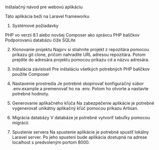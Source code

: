 Inštalačný návod pre webovú aplikáciu

Táto aplikácia beží na Laravel frameworku 

1. Systémové požiadavky

PHP vo verzii 8.1 alebo novšej
Composer ako správcu PHP balíčkov
Podporovanú databázu čiže SQLite


2. Klonovanie projektu
	Najprv si stiahnite projekt z repozitára pomocou príkazu git clone, pričom nahradíte URL adresou repozitára. Potom prejdite do adresára projektu pomocou príkazu cd a názvu adresára.

3. Inštalácia závislostí
	Pre inštaláciu všetkých potrebných PHP balíčkov použite Composer

4. Nastavenie prostredia
	Je potrebné skopírovať konfiguračný súbor .env.example a premenovať ho na .env. Potom ho otvorte a nastavte potrebné hodnoty.

5. Generovanie aplikačného kľúča
	Na zabezpečenie aplikácie je potrebné vygenerovať unikátny aplikačný kľúč pomocou príkazu Artisan.

6. Migrácia databázy
	V databáze je potrebné vytvoriť tabuľky pomocou migrácií.

7. Spustenie servera
	Na spustenie aplikácie je potrebné spustiť lokálny Laravel server. Po jeho spustení bude aplikácia dostupná na adrese localhost s predvoleným portom 8000.


